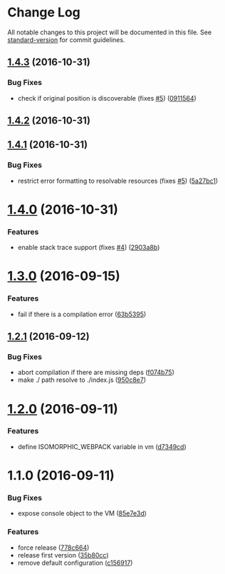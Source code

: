 # Change Log

All notable changes to this project will be documented in this file. See [standard-version](https://github.com/conventional-changelog/standard-version) for commit guidelines.

<a name="1.4.3"></a>
## [1.4.3](https://github.com/gajus/isomorphic-webpack/compare/v1.4.2...v1.4.3) (2016-10-31)


### Bug Fixes

* check if original position is discoverable (fixes [#5](https://github.com/gajus/isomorphic-webpack/issues/5)) ([0911564](https://github.com/gajus/isomorphic-webpack/commit/0911564))



<a name="1.4.2"></a>
## [1.4.2](https://github.com/gajus/isomorphic-webpack/compare/v1.4.1...v1.4.2) (2016-10-31)



<a name="1.4.1"></a>
## [1.4.1](https://github.com/gajus/isomorphic-webpack/compare/v1.4.0...v1.4.1) (2016-10-31)


### Bug Fixes

* restrict error formatting to resolvable resources (fixes [#5](https://github.com/gajus/isomorphic-webpack/issues/5)) ([5a27bc1](https://github.com/gajus/isomorphic-webpack/commit/5a27bc1))



<a name="1.4.0"></a>
# [1.4.0](https://github.com/gajus/isomorphic-webpack/compare/v1.3.0...v1.4.0) (2016-10-31)


### Features

* enable stack trace support (fixes [#4](https://github.com/gajus/isomorphic-webpack/issues/4)) ([2903a8b](https://github.com/gajus/isomorphic-webpack/commit/2903a8b))



<a name="1.3.0"></a>
# [1.3.0](https://github.com/gajus/isomorphic-webpack/compare/v1.2.1...v1.3.0) (2016-09-15)


### Features

* fail if there is a compilation error ([63b5395](https://github.com/gajus/isomorphic-webpack/commit/63b5395))



<a name="1.2.1"></a>
## [1.2.1](https://github.com/gajus/isomorphic-webpack/compare/v1.2.0...v1.2.1) (2016-09-12)


### Bug Fixes

* abort compilation if there are missing deps ([f074b75](https://github.com/gajus/isomorphic-webpack/commit/f074b75))
* make ./ path resolve to ./index.js ([950c8e7](https://github.com/gajus/isomorphic-webpack/commit/950c8e7))



<a name="1.2.0"></a>
# [1.2.0](https://github.com/gajus/isomorphic-webpack/compare/v1.1.0...v1.2.0) (2016-09-11)


### Features

* define ISOMORPHIC_WEBPACK variable in vm ([d7349cd](https://github.com/gajus/isomorphic-webpack/commit/d7349cd))



<a name="1.1.0"></a>
# 1.1.0 (2016-09-11)


### Bug Fixes

* expose console object to the VM ([85e7e3d](https://github.com/gajus/isomorphic-webpack/commit/85e7e3d))


### Features

* force release ([778c664](https://github.com/gajus/isomorphic-webpack/commit/778c664))
* release first version ([35b80cc](https://github.com/gajus/isomorphic-webpack/commit/35b80cc))
* remove default configuration ([c156917](https://github.com/gajus/isomorphic-webpack/commit/c156917))
